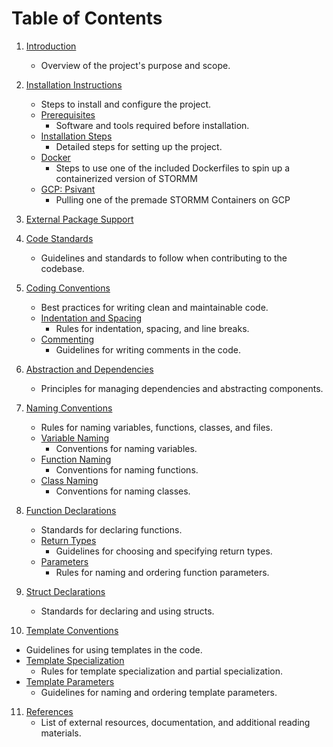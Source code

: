 # Table of Contents

1. [Introduction](./why-stormm)
   - Overview of the project's purpose and scope.

2. [Installation Instructions](./get-started)
   - Steps to install and configure the project.
   - [Prerequisites](./get-started#installation-instructions)
     - Software and tools required before installation.
   - [Installation Steps](#installation-steps#installaion-instructions)
     - Detailed steps for setting up the project.
   - [Docker](./installation/docker)
     - Steps to use one of the included Dockerfiles to spin up a containerized version of STORMM
   - [GCP: Psivant](#GCP)
     - Pulling one of the premade STORMM Containers on GCP

3. [External Package Support](#extern)

4. [Code Standards](#code-standards)
   - Guidelines and standards to follow when contributing to the codebase.

5. [Coding Conventions](#coding-conventions)
   - Best practices for writing clean and maintainable code.
   - [Indentation and Spacing](#indentation-and-spacing)
     - Rules for indentation, spacing, and line breaks.
   - [Commenting](#commenting)
     - Guidelines for writing comments in the code.

6. [Abstraction and Dependencies](#abstraction-and-dependencies)
   - Principles for managing dependencies and abstracting components.

7. [Naming Conventions](#naming-conventions)
   - Rules for naming variables, functions, classes, and files.
   - [Variable Naming](#variable-naming)
     - Conventions for naming variables.
   - [Function Naming](#function-naming)
     - Conventions for naming functions.
   - [Class Naming](#class-naming)
     - Conventions for naming classes.

8. [Function Declarations](#function-declarations)
   - Standards for declaring functions.
   - [Return Types](#return-types)
     - Guidelines for choosing and specifying return types.
   - [Parameters](#parameters)
     - Rules for naming and ordering function parameters.

9. [Struct Declarations](#struct-declarations)
   - Standards for declaring and using structs.

10. [Template Conventions](#template-conventions)
   - Guidelines for using templates in the code.
   - [Template Specialization](#template-specialization)
     - Rules for template specialization and partial specialization.
   - [Template Parameters](#template-parameters)
     - Guidelines for naming and ordering template parameters.

11. [References](#references)
    - List of external resources, documentation, and additional reading materials.
